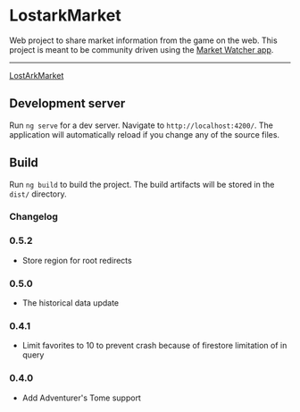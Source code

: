 # LostarkMarket
Web project to share market information from the game on the web.
This project is meant to be community driven using the [Market Watcher app](https://github.com/gogodr/LostArk-Market-Watcher).

---
[LostArkMarket](https://lostarkmarket-79ddf.web.app/)

## Development server

Run `ng serve` for a dev server. Navigate to `http://localhost:4200/`. The application will automatically reload if you change any of the source files.

## Build

Run `ng build` to build the project. The build artifacts will be stored in the `dist/` directory.

### Changelog

### 0.5.2
- Store region for root redirects

### 0.5.0
- The historical data update

### 0.4.1
- Limit favorites to 10 to prevent crash because of firestore limitation of in query

### 0.4.0
- Add Adventurer's Tome support